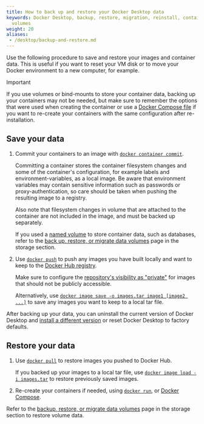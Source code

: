 ```yaml
---
title: How to back up and restore your Docker Desktop data
keywords: Docker Desktop, backup, restore, migration, reinstall, containers, images,
  volumes
weight: 20
aliases:
 - /desktop/backup-and-restore.md
---
```


Use the following procedure to save and restore your images and container data. This is useful if you want to reset your VM disk or to move your Docker environment to a new
computer, for example.

> [!IMPORTANT]
>
> If you use volumes or bind-mounts to store your container data, backing up your containers may not be needed, but make sure to remember the options that were used when creating the container or use a [Docker Compose file](/reference/compose-file/_index.md) if you want to re-create your containers with the same configuration after re-installation.

## Save your data

1. Commit your containers to an image with [`docker container commit`](/reference/cli/docker/container/commit.md).

   Committing a container stores the container filesystem changes and some of the
   container's configuration, for example labels and environment-variables, as a local image. Be aware that environment variables may contain sensitive
   information such as passwords or proxy-authentication, so care should be taken
   when pushing the resulting image to a registry.

   Also note that filesystem changes in volume that are attached to the
   container are not included in the image, and must be backed up separately.

   If you used a [named volume](/manuals/engine/storage/_index.md#more-details-about-mount-types) to store container data, such as databases, refer to the [back up, restore, or migrate data volumes](/manuals/engine/storage/volumes.md#back-up-restore-or-migrate-data-volumes) page in the storage section.

2. Use [`docker push`](/reference/cli/docker/image/push.md) to push any
   images you have built locally and want to keep to the [Docker Hub registry](/manuals/docker-hub/_index.md).
   
   Make sure to configure the [repository's visibility as "private"](/manuals/docker-hub/repos/_index.md)
   for images that should not be publicly accessible. 

   Alternatively, use [`docker image save -o images.tar image1 [image2 ...]`](/reference/cli/docker/image/save.md)
   to save any images you want to keep to a local tar file. 

After backing up your data, you can uninstall the current version of Docker Desktop
and [install a different version](/manuals/desktop/release-notes.md) or reset Docker Desktop to factory defaults.

## Restore your data

1. Use [`docker pull`](/reference/cli/docker/image/pull.md) to restore images
   you pushed to Docker Hub.

   If you backed up your images to a local tar file, use [`docker image load -i images.tar`](/reference/cli/docker/image/load.md)
   to restore previously saved images.

2. Re-create your containers if needed, using [`docker run`](/reference/cli/docker/container/run.md),
   or [Docker Compose](/manuals/compose/_index.md).

Refer to the [backup, restore, or migrate data volumes](/manuals/engine/storage/volumes.md#back-up-restore-or-migrate-data-volumes) page in the storage section to restore volume data.

